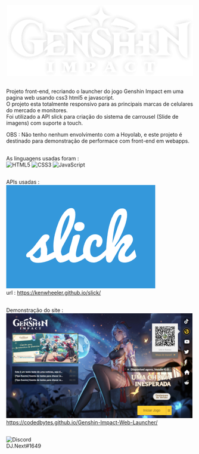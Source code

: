 <div align="center">
  <img src="/logo.png">
</div>

##

Projeto front-end, recriando o launcher do jogo Genshin Impact em uma pagina web usando css3 html5 e javascript.<br>
O projeto esta totalmente responsivo para as principais marcas de celulares do mercado e monitores.<br>
Foi utilizado a API slick para criação do sistema de carrousel (Slide de imagens) com suporte a touch. 

OBS : Não tenho nenhum envolvimento com a Hoyolab, e este projeto é destinado para demonstração de performace com front-end em webapps.

##
 
As linguagens usadas foram : <br>
  ![HTML5](https://img.shields.io/badge/html5-%23E34F26.svg?style=for-the-badge&logo=html5&logoColor=white)
  ![CSS3](https://img.shields.io/badge/css3-%231572B6.svg?style=for-the-badge&logo=css3&logoColor=white)
  ![JavaScript](https://img.shields.io/badge/javascript-%23323330.svg?style=for-the-badge&logo=javascript&logoColor=%23F7DF1E)
  
  ##

APIs usadas :<br>
<img src="/pre.png"> <br>
url : https://kenwheeler.github.io/slick/
   
  ##

Demonstração do site :<br>
<img src="/demo.png" width="500px"><br>
https://codedbytes.github.io/Genshin-Impact-Web-Launcher/

  ##

![Discord](https://img.shields.io/badge/Discord-%235865F2.svg?style=for-the-badge&logo=discord&logoColor=white) <br> DJ.Next#1649
